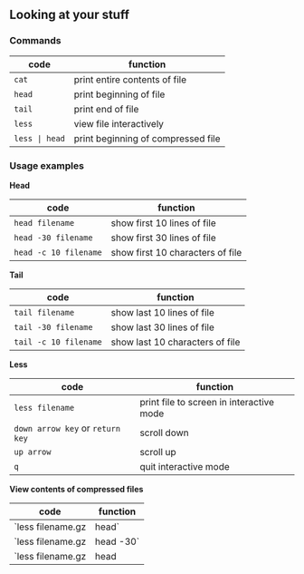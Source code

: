 ## Looking at your stuff
### Commands

| code | function |
|------|-----|
| `cat` | print entire contents of file |
| `head` | print beginning of file |
| `tail` | print end of file |
| `less` | view file interactively |
| `less \| head` | print beginning of compressed file |

### Usage examples

**Head**

| code | function |
|------|-----|
| `head filename` | show first 10 lines of file |
| `head -30 filename` | show first 30 lines of file |
| `head -c 10 filename` | show first 10 characters of file |


**Tail**

| code | function |
|------|-----|
| `tail filename` | show last 10 lines of file |
| `tail -30 filename` | show last 30 lines of file |
| `tail -c 10 filename` | show last 10 characters of file |


**Less**

| code | function |
|------|-----|
| `less filename` | print file to screen in interactive mode |
| `down arrow key` or `return key` | scroll down |
| `up arrow` | scroll up |
| `q` | quit interactive mode |


**View contents of compressed files**

| code | function |
|------|-----|
| `less filename.gz | head` | show first 10 lines of compressed file |
| `less filename.gz | head -30` | show first 30 lines of compressed file |
| `less filename.gz | head | cut -c 1-20` | show first 20 characters of the first 10 lines of compressed file |
